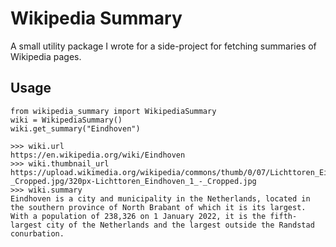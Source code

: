 # Wikipedia Summary

A small utility package I wrote for a side-project for fetching summaries of Wikipedia pages.

## Usage

```
from wikipedia_summary import WikipediaSummary
wiki = WikipediaSummary()
wiki.get_summary("Eindhoven")

>>> wiki.url
https://en.wikipedia.org/wiki/Eindhoven
>>> wiki.thumbnail_url
https://upload.wikimedia.org/wikipedia/commons/thumb/0/07/Lichttoren_Eindhoven_1_-_Cropped.jpg/320px-Lichttoren_Eindhoven_1_-_Cropped.jpg
>>> wiki.summary
Eindhoven is a city and municipality in the Netherlands, located in the southern province of North Brabant of which it is its largest. With a population of 238,326 on 1 January 2022, it is the fifth-largest city of the Netherlands and the largest outside the Randstad conurbation.
```